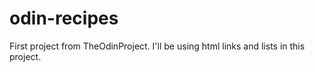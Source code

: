 # odin-recipes
First project from TheOdinProject.
I'll be using html links and lists in this project.
